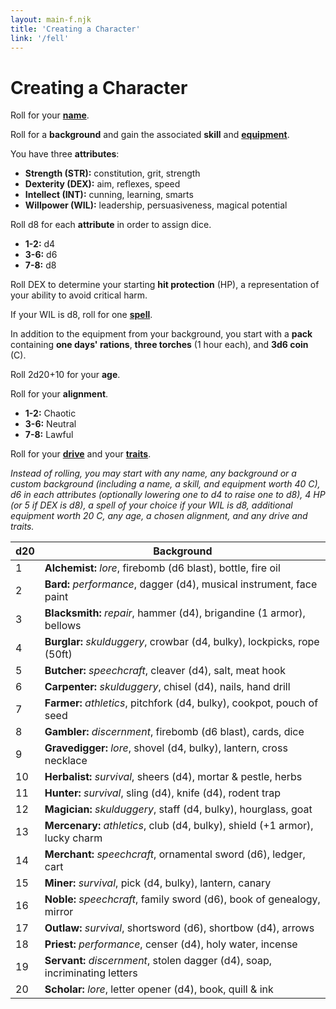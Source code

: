 ```yaml
---
layout: main-f.njk
title: 'Creating a Character'
link: '/fell'
---
```


# Creating a Character

Roll for your **[name](/fell/tables/#names)**.

Roll for a **background** and gain the associated **skill** and **[equipment](/fell/tables/#equipment)**.

You have three **attributes**:

- **Strength (STR):** constitution, grit, strength
- **Dexterity (DEX):** aim, reflexes, speed
- **Intellect (INT):** cunning, learning, smarts
- **Willpower (WIL):** leadership, persuasiveness, magical potential

Roll d8 for each **attribute** in order to assign dice.

- **1-2:** d4
- **3-6:** d6
- **7-8:** d8

Roll DEX to determine your starting **hit protection** (HP), a representation of your ability to avoid critical harm.

If your WIL is d8, roll for one **[spell](https://jacobdensford.com/fell/tables/#spells)**.

In addition to the equipment from your background, you start with a **pack** containing **one days' rations**, **three torches** (1 hour each), and **3d6 coin** (C).

Roll 2d20+10 for your **age**.

Roll for your **alignment**.

- **1-2:** Chaotic
- **3-6:** Neutral
- **7-8:** Lawful

Roll for your **[drive](https://jacobdensford.com/fell/tables/#drives)** and your **[traits](https://jacobdensford.com/fell/tables/#traits)**.

*Instead of rolling, you may start with any name, any background or a custom background (including a name, a skill, and equipment worth 40 C), d6 in each attributes (optionally lowering one to d4 to raise one to d8), 4 HP (or 5 if DEX is d8), a spell of your choice if your WIL is d8, additional equipment worth 20 C, any age, a chosen alignment, and any drive and traits.*

d20|Background
:--|---
1| **Alchemist:** *lore*, firebomb (d6 blast), bottle, fire oil
2| **Bard:** *performance*, dagger (d4), musical instrument, face paint
3| **Blacksmith:** *repair*, hammer (d4), brigandine (1 armor), bellows
4| **Burglar:** *skulduggery*, crowbar (d4, bulky), lockpicks, rope (50ft)
5| **Butcher:** *speechcraft*, cleaver (d4), salt, meat hook
6| **Carpenter:** *skulduggery*, chisel (d4), nails, hand drill
7| **Farmer:** *athletics*, pitchfork (d4, bulky), cookpot, pouch of seed
8| **Gambler:** *discernment*, firebomb (d6 blast), cards, dice
9| **Gravedigger:** *lore*, shovel (d4, bulky), lantern, cross necklace
10| **Herbalist:** *survival*, sheers (d4), mortar & pestle, herbs
11| **Hunter:** *survival*, sling (d4), knife (d4), rodent trap
12| **Magician:** *skulduggery*, staff (d4, bulky), hourglass, goat
13| **Mercenary:** *athletics*, club (d4, bulky), shield (+1 armor), lucky charm
14| **Merchant:** *speechcraft*, ornamental sword (d6), ledger, cart
15| **Miner:** *survival*, pick (d4, bulky), lantern, canary
16| **Noble:** *speechcraft*, family sword (d6), book of genealogy, mirror
17| **Outlaw:** *survival*, shortsword (d6), shortbow (d4), arrows
18| **Priest:** *performance*, censer (d4), holy water, incense
19| **Servant:** *discernment*, stolen dagger (d4), soap, incriminating letters
20| **Scholar:** *lore*, letter opener (d4), book, quill & ink
